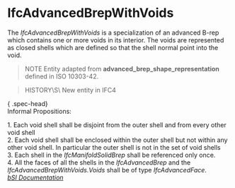 IfcAdvancedBrepWithVoids
========================
The _IfcAdvancedBrepWithVoids_ is a specialization of an advanced B-rep which
contains one or more voids in its interior. The voids are represented as
closed shells which are defined so that the shell normal point into the void.  
  
> NOTE  Entity adapted from **advanced_brep_shape_representation** defined in
> ISO 10303-42.  
  
> HISTORY\S\ New entity in IFC4  
  
{ .spec-head}  
Informal Propositions:  
  
1\. Each void shell shall be disjoint from the outer shell and from every
other void shell  
2\. Each void shell shall be enclosed within the outer shell but not within
any other void shell. In particular the outer shell is not in the set of void
shells  
3\. Each shell in the _IfcManifoldSolidBrep_ shall be referenced only once.  
4\. All the faces of all the shells in the _IfcAdvancedBrep_ and the
_IfcAdvancedBrepWithVoids.Voids_ shall be of type _IfcAdvancedFace_.  
[ _bSI
Documentation_](https://standards.buildingsmart.org/IFC/DEV/IFC4_2/FINAL/HTML/schema/ifcgeometricmodelresource/lexical/ifcadvancedbrepwithvoids.htm)


